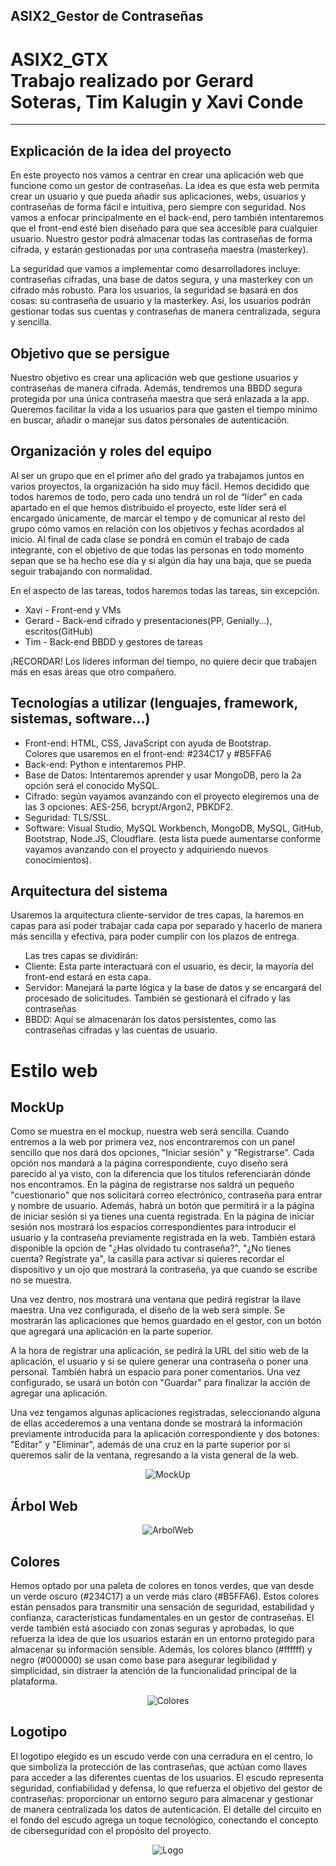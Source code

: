 <h2>ASIX2_Gestor de Contraseñas</h2>

<h1>ASIX2_GTX<br>
Trabajo realizado por Gerard Soteras, Tim Kalugin y Xavi Conde </h1>
<hr>

<h2>Explicación de la idea del proyecto</h2>
<p>En este proyecto nos vamos a centrar en crear una aplicación web que funcione como un gestor de contraseñas. La idea es que esta web permita crear un usuario y que pueda añadir sus aplicaciones, webs, usuarios y contraseñas de forma fácil e intuitiva, pero siempre con seguridad. Nos vamos a enfocar principalmente en el back-end, pero también intentaremos que el front-end esté bien diseñado para que sea accesible para cualquier usuario.
Nuestro gestor podrá almacenar todas las contraseñas de forma cifrada, y estarán gestionadas por una contraseña maestra (masterkey).</p>
<p>La seguridad que vamos a implementar como desarrolladores incluye: contraseñas cifradas, una base de datos segura, y una masterkey con un cifrado más robusto.
Para los usuarios, la seguridad se basará en dos cosas: su contraseña de usuario y la masterkey.
Así, los usuarios podrán gestionar todas sus cuentas y contraseñas de manera centralizada, segura y sencilla.</p>


<h2>Objetivo que se persigue</h2>
<p>Nuestro objetivo es crear una aplicación web que gestione usuarios y contraseñas de manera cifrada. Además, tendremos una BBDD segura protegida por una única contraseña maestra que será enlazada a la app. Queremos facilitar la vida a los usuarios para que gasten el tiempo mínimo en buscar, añadir o manejar sus datos personales de autenticación.</p>

<h2>Organización y roles del equipo</h2>
<p>Al ser un grupo que en el primer año del grado ya trabajamos juntos en varios proyectos, la organización ha sido muy fácil.
Hemos decidido que todos haremos de todo, pero cada uno tendrá un rol de “líder” en cada apartado en el que hemos distribuido el proyecto, este líder será el encargado únicamente, de marcar el tempo y de comunicar al resto del grupo cómo vamos en relación con los objetivos y fechas acordados al inicio.
Al final de cada clase se pondrá en común el trabajo de cada integrante, con el objetivo de que todas las personas en todo momento sepan que se ha hecho ese día y si algún día hay una baja, que se pueda seguir trabajando con normalidad.</p>
<p>En el aspecto de las tareas, todos haremos todas las tareas, sin excepción.
<ul>
  <li>Xavi - Front-end y VMs</li>
  <li>Gerard - Back-end cifrado y presentaciones(PP, Genially…), escritos(GitHub)</li>
  <li>Tim - Back-end BBDD y gestores de tareas</li>
</ul>
¡RECORDAR! Los líderes informan del tiempo, no quiere decir que trabajen más en esas áreas que otro compañero.</p>

<h2>Tecnologías a utilizar (lenguajes, framework, sistemas, software...)</h2>
<ul>
  <li>Front-end: HTML, CSS, JavaScript con ayuda de Bootstrap.
    <br>Colores que usaremos en el front-end: #234C17 y #B5FFA6
  </li>
  <li>Back-end: Python e intentaremos PHP.</li>
  <li>Base de Datos: Intentaremos aprender y usar MongoDB, pero la 2a opción será el conocido MySQL.</li>
  <li>Cifrado: según vayamos avanzando con el proyecto elegiremos una de las 3 opciones: AES-256, bcrypt/Argon2, PBKDF2.</li>
  <li>Seguridad: TLS/SSL.</li>
  <li>Software: Visual Studio, MySQL Workbench, MongoDB, MySQL, GitHub, Bootstrap, Node.JS, Cloudflare. (esta lista puede aumentarse conforme vayamos avanzando con el proyecto y adquiriendo nuevos conocimientos).</li>
</ul>

<h2>Arquitectura del sistema</h2> 
<p>Usaremos la arquitectura cliente-servidor de tres capas, la haremos en capas para así poder trabajar cada capa por separado y hacerlo de manera más sencilla y efectiva, para poder cumplir con los plazos de entrega.
<ul>Las tres capas se dividirán:
  <li>Cliente: Esta parte interactuará con el usuario, es decir, la mayoría del front-end estará en esta capa.</li>
  <li>Servidor: Manejará la parte lógica y la base de datos y se encargará del procesado de solicitudes. También se gestionará el cifrado y las contraseñas</li>
  <li>BBDD: Aquí se almacenarán los datos persistentes, como las contraseñas cifradas y las cuentas de usuario.</li>
</ul>
</p>
<h1>Estilo web</h1>
<h2>MockUp</h2>
<p>
Como se muestra en el mockup, nuestra web será sencilla. Cuando entremos a la web por primera vez, nos encontraremos con un panel sencillo que nos dará dos opciones, "Iniciar sesión" y "Registrarse".  
Cada opción nos mandará a la página correspondiente, cuyo diseño será parecido al ya visto, con la diferencia que los títulos referenciarán dónde nos encontramos.  
En la página de registrarse nos saldrá un pequeño "cuestionario" que nos solicitará correo electrónico, contraseña para entrar y nombre de usuario. Además, habrá un botón que permitirá ir a la página de iniciar sesión si ya tienes una cuenta registrada.  
En la página de iniciar sesión nos mostrará los espacios correspondientes para introducir el usuario y la contraseña previamente registrada en la web. También estará disponible la opción de "¿Has olvidado tu contraseña?", "¿No tienes cuenta? Regístrate ya", la casilla para activar si quieres recordar el dispositivo y un ojo que mostrará la contraseña, ya que cuando se escribe no se muestra.  

Una vez dentro, nos mostrará una ventana que pedirá registrar la llave maestra. Una vez configurada, el diseño de la web será simple. Se mostrarán las aplicaciones que hemos guardado en el gestor, con un botón que agregará una aplicación en la parte superior.  

A la hora de registrar una aplicación, se pedirá la URL del sitio web de la aplicación, el usuario y si se quiere generar una contraseña o poner una personal. También habrá un espacio para poner comentarios. Una vez configurado, se usará un botón con "Guardar" para finalizar la acción de agregar una aplicación.  

Una vez tengamos algunas aplicaciones registradas, seleccionando alguna de ellas accederemos a una ventana donde se mostrará la información previamente introducida para la aplicación correspondiente y dos botones: "Editar" y "Eliminar", además de una cruz en la parte superior por si queremos salir de la ventana, regresando a la vista general de la web.
</p>

<div align="center">
  <img src="assets_bf/MockUp.png" alt="MockUp" with="800">
</div>


<h2>Árbol Web</h2>

<div align="center">
  <img src="assets_bf/arbolweb.png" alt="ArbolWeb" with="800">
</div>

<h2>Colores </h2>
<p>Hemos optado por una paleta de colores en tonos verdes, que van desde un verde oscuro (#234C17) a un verde más claro (#B5FFA6). Estos colores están pensados para transmitir una sensación de seguridad, estabilidad y confianza, características fundamentales en un gestor de contraseñas. El verde también está asociado con zonas seguras y aprobadas, lo que refuerza la idea de que los usuarios estarán en un entorno protegido para almacenar su información sensible. Además, los colores blanco (#ffffff) y negro (#000000) se usan como base para asegurar legibilidad y simplicidad, sin distraer la atención de la funcionalidad principal de la plataforma.</p>

<div align="center">
  <img src="assets_bf/colores_principales.png" alt="Colores" with="800">
</div>

<h2>Logotipo</h2>
<p>El logotipo elegido es un escudo verde con una cerradura en el centro, lo que simboliza la protección de las contraseñas, que actúan como llaves para acceder a las diferentes cuentas de los usuarios. El escudo representa seguridad, confiabilidad y defensa, lo que refuerza el objetivo del gestor de contraseñas: proporcionar un entorno seguro para almacenar y gestionar de manera centralizada los datos de autenticación. El detalle del circuito en el fondo del escudo agrega un toque tecnológico, conectando el concepto de ciberseguridad con el propósito del proyecto.</p>

<div align="center">
  <img src="assets_bf/logo.svg" alt="Logo" with="100">
</div>
